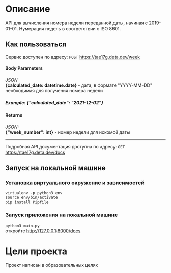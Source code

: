 # Описание

API для вычисления номера недели переданной даты, начиная с 2019-01-01. Нумерация недель в соответствии с ISO 8601.

## Как пользоваться

Сервис доступен по адресу: ```POST``` https://tae17g.deta.dev/week

#### Body Parameters

_JSON_  
**{calculated_date: datetime.date}**  - дата, в формате "YYYY-MM-DD" необходимая для получения номера недели
##### _Example:  {"calculated_date": "2021-12-02"}_
    
#### Returns

_JSON:_  
**{"week_number": int}** - номер недели для искомой даты
__________
Подробная API документация доступна по адресу: ```GET``` https://tae17g.deta.dev/docs



## Запуск на локальной машине

### Установка виртуального окружение и зависимостей
```virtualenv -p python3 env```  
```source env/bin/activate```   
```pip install Pipfile```  

### Запуск приложения на локальной машине
```python3 main.py```  
откройте http://127.0.0.1:8000/docs

# Цели проекта

Проект написан в образовательных целях
